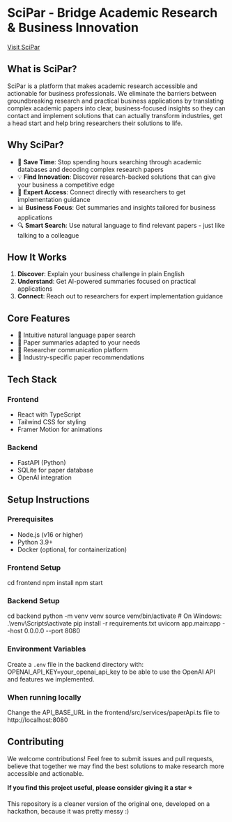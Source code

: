 # SciPar - Bridge Academic Research & Business Innovation

[Visit SciPar](https://scipar.vercel.app)

## What is SciPar?

SciPar is a platform that makes academic research accessible and actionable for business professionals. We eliminate the barriers between groundbreaking research and practical business applications by translating complex academic papers into clear, business-focused insights so they can contact and implement solutions that can actually transform industries, get a head start and help bring researchers their solutions to life.

## Why SciPar?

- 🎯 **Save Time**: Stop spending hours searching through academic databases and decoding complex research papers
- 💡 **Find Innovation**: Discover research-backed solutions that can give your business a competitive edge
- 🤝 **Expert Access**: Connect directly with researchers to get implementation guidance
- 📊 **Business Focus**: Get summaries and insights tailored for business applications
- 🔍 **Smart Search**: Use natural language to find relevant papers - just like talking to a colleague

## How It Works

1. **Discover**: Explain your business challenge in plain English
2. **Understand**: Get AI-powered summaries focused on practical applications
3. **Connect**: Reach out to researchers for expert implementation guidance

## Core Features

- 🧠 Intuitive natural language paper search
- 📝 Paper summaries adapted to your needs
- 👥 Researcher communication platform
- 💼 Industry-specific paper recommendations

## Tech Stack

### Frontend
- React with TypeScript
- Tailwind CSS for styling
- Framer Motion for animations

### Backend
- FastAPI (Python)
- SQLite for paper database
- OpenAI integration

## Setup Instructions

### Prerequisites
- Node.js (v16 or higher)
- Python 3.9+
- Docker (optional, for containerization)

### Frontend Setup
cd frontend
npm install
npm start


### Backend Setup
cd backend
python -m venv venv
source venv/bin/activate # On Windows: .\venv\Scripts\activate
pip install -r requirements.txt
uvicorn app.main:app --host 0.0.0.0 --port 8080



### Environment Variables
Create a `.env` file in the backend directory with:
OPENAI_API_KEY=your_openai_api_key to be able to use the OpenAI API and features we implemented.


### When running locally
Change the API_BASE_URL in the frontend/src/services/paperApi.ts file to http://localhost:8080

## Contributing

We welcome contributions! Feel free to submit issues and pull requests, believe that together we may find the best solutions to make research more accessible and actionable.

**If you find this project useful, please consider giving it a star ⭐**


This repository is a cleaner version of the original one, developed on a hackathon, because it was pretty messy :)
